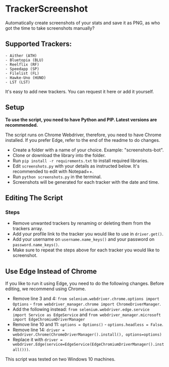 # TrackerScreenshot
Automatically create screenshots of your stats and save it as PNG, as who got the time to take screenshots manually? 


## Supported Trackers:
    - Aither (ATH)
    - Bluetopia (BLU)
    - Reelflix (RF)
    - Speedapp (SP)
    - Filelist (FL)
    - Hawke-Uno (HUNO)
    - LST (LST)

It's easy to add new trackers. You can request it here or add it yourself. 
    

##  Setup

**To use the script, you need to have Python and PIP. Latest versions are recommended.**

The script runs on Chrome Webdriver, therefore, you need to have Chrome installed. If you prefer Edge, refer to the end of the readme to do changes.  

- Create a folder with a name of your choice. Example: "screenshots-bot". 
- Clone or download the library into the folder.
- Run `pip install -r requirements.txt` to install required libraries. 
- Edit `screenshots.py` with your details as instructed below. It's recommended to edit with Notepad++. 
- Run `python screenshots.py` in the terminal.
- Screenshots will be generated for each tracker with the date and time.


## Editing The Script 

### Steps
- Remove unwanted trackers by renaming or deleting them from the trackers array. 
- Add your profile link to the tracker you would like to use in `driver.get()`. 
- Add your username on `username.name_keys()` and your password on `password.name_keys()`. 
- Make sure to repeat the steps above for each tracker you would like to screenshot. 


## Use Edge Instead of Chrome

If you like to run it using Edge, you need to do the following changes. Before editing, we recommend using Chrome. 
- Remove line 3 and 4: `from selenium.webdriver.chrome.options import Options` - `from webdriver_manager.chrome import ChromeDriverManager`. 
- Add the following instead: `from selenium.webdriver.edge.service import Service as EdgeService` and `from webdriver_manager.microsoft import EdgeChromiumDriverManager`
- Remove line 10 and 11: `options = Options()` - `options.headless = False`. 
- Remove line 14: `driver = webdriver.Chrome(ChromeDriverManager().install(), options=options)`
- Replace it with `driver = webdriver.Edge(service=EdgeService(EdgeChromiumDriverManager().install()))`.

This script was tested on two Windows 10 machines. 
